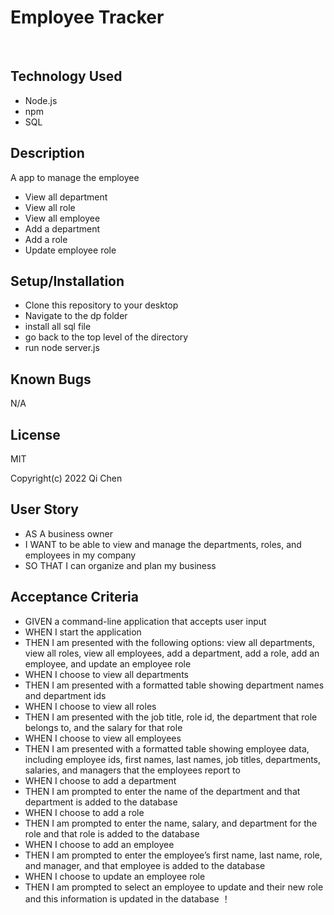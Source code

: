 # Employee Tracker
<br>

## Technology Used
* Node.js
* npm
* SQL

## Description
A app to manage the employee
* View all department
* View all role
* View all employee
* Add a department
* Add a role
* Update employee role

## Setup/Installation
* Clone this repository to your desktop
* Navigate to the dp folder
* install all sql file
* go back to the top level of the directory
* run node server.js

## Known Bugs
N/A

## License
MIT

Copyright(c) 2022 Qi Chen

## User Story
* AS A business owner
* I WANT to be able to view and manage the departments, roles, and employees in my company
* SO THAT I can organize and plan my business

## Acceptance Criteria
* GIVEN a command-line application that accepts user input
* WHEN I start the application
* THEN I am presented with the following options: view all departments, view all roles, view all employees, add a department, add a role, add an employee, and update an employee role
* WHEN I choose to view all departments
* THEN I am presented with a formatted table showing department names and department ids
* WHEN I choose to view all roles
* THEN I am presented with the job title, role id, the department that role belongs to, and the salary for that role
* WHEN I choose to view all employees
* THEN I am presented with a formatted table showing employee data, including employee ids, first names, last names, job titles, departments, salaries, and managers that the employees report to
* WHEN I choose to add a department
* THEN I am prompted to enter the name of the department and that department is added to the database
* WHEN I choose to add a role
* THEN I am prompted to enter the name, salary, and department for the role and that role is added to the database
* WHEN I choose to add an employee
* THEN I am prompted to enter the employee’s first name, last name, role, and manager, and that employee is added to the database
* WHEN I choose to update an employee role
* THEN I am prompted to select an employee to update and their new role and this information is updated in the database
！[](image/screenshot.png)
